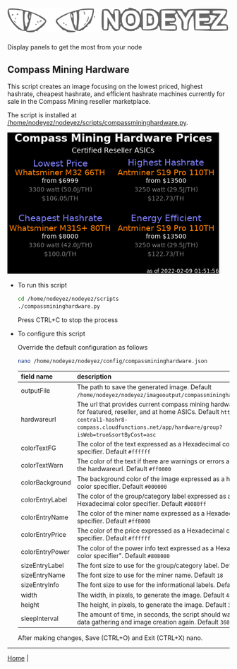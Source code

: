 # ![Nodeyez](https://raw.githubusercontent.com/vicariousdrama/nodeyez/main/images/nodeyez.svg)
Display panels to get the most from your node

## Compass Mining Hardware

This script creates an image focusing on the lowest priced, highest hashrate,
cheapest hashrate, and efficient hashrate machines currently for sale in the
Compass Mining reseller marketplace.

The script is installed at [/home/nodeyez/nodeyez/scripts/compassmininghardware.py](../scripts/compassmininghardware.py).

![sample image of compass mining status](../images/compassmininghardware.png)


* To run this script

   ```sh
   cd /home/nodeyez/nodeyez/scripts
   ./compassmininghardware.py
   ```

   Press CTRL+C to stop the process

* To configure this script

   Override the default configuration as follows

   ```sh
   nano /home/nodeyez/nodeyez/config/compassmininghardware.json
   ```

   | field name | description |
   | --- | --- |
   | outputFile | The path to save the generated image. Default `/home/nodeyez/nodeyez/imageoutput/compassmininghardware.png` |
   | hardwareurl | The url that provides current compass mining hardware prices for featured, reseller, and at home ASICs. Default `https://us-central1-hashr8-compass.cloudfunctions.net/app/hardware/group?isWeb=true&sortByCost=asc` |
   | colorTextFG | The color of the text expressed as a Hexadecimal color specifier. Default `#ffffff` |
   | colorTextWarn | The color of the text if there are warnings or errors accessing the hardwareurl. Default `#ff0000` |
   | colorBackground | The background color of the image expressed as a hexadecimal color specifier. Default `#000000` |
   | colorEntryLabel | The color of the group/category label expressed as a Hexadecimal color specifier. Default `#8080ff` |
   | colorEntryName | The color of the miner name expressed as a Hexadecimal color specifier. Default `#ff8000` |
   | colorEntryPrice | The color of the price expressed as a Hexadecimal color specifier. Default `#ffffff` |
   | colorEntryPower | The color of the power info text expressed as a Hexadecimal color specifier". Default `#808080` |
   | sizeEntryLabel | The font size to use for the group/category label. Default `20` |
   | sizeEntryName | The font size to use for the miner name. Default `18` |
   | sizeEntryInfo | The font size to use for the informational labels. Default `14` |
   | width | The width, in pixels, to generate the image. Default `480` |
   | height | The height, in pixels, to generate the image. Default `320` |
   | sleepInterval | The amount of time, in seconds, the script should wait before data gathering and image creation again. Default `3600` |

   After making changes, Save (CTRL+O) and Exit (CTRL+X) nano.

---

[Home](../README.md) | 

